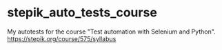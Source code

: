 # stepik_auto_tests_course
My autotests for the course "Test automation with Selenium and Python". https://stepik.org/course/575/syllabus
